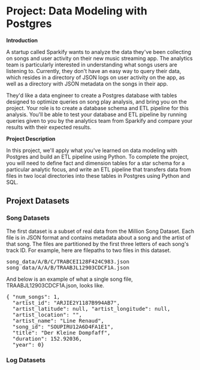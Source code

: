# Project: Data Modeling with Postgres

**Introduction**

A startup called Sparkify wants to analyze the data they've been collecting on songs and user activity on their new music streaming app. The analytics team is particularly interested in understanding what songs users are listening to. Currently, they don't have an easy way to query their data, which resides in a directory of JSON logs on user activity on the app, as well as a directory with JSON metadata on the songs in their app.

They'd like a data engineer to create a Postgres database with tables designed to optimize queries on song play analysis, and bring you on the project. Your role is to create a database schema and ETL pipeline for this analysis. You'll be able to test your database and ETL pipeline by running queries given to you by the analytics team from Sparkify and compare your results with their expected results.

**Project Description** 

In this project, we'll apply what you've learned on data modeling with Postgres and build an ETL pipeline using Python. To complete the project, you will need to define fact and dimension tables for a star schema for a particular analytic focus, and write an ETL pipeline that transfers data from files in two local directories into these tables in Postgres using Python and SQL.

## Projext Datasets

### Song Datasets

The first dataset is a subset of real data from the Million Song Dataset. Each file is in JSON format and contains metadata about a song and the artist of that song. The files are partitioned by the first three letters of each song's track ID. For example, here are filepaths to two files in this dataset.

<pre>
song_data/A/B/C/TRABCEI128F424C983.json
song_data/A/A/B/TRAABJL12903CDCF1A.json
</pre>

And below is an example of what a single song file, TRAABJL12903CDCF1A.json, looks like.

<pre>
{ "num_songs": 1,
  "artist_id": "ARJIE2Y1187B994AB7",
  "artist_latitude": null, "artist_longitude": null,
  "artist_location": "",
  "artist_name": "Line Renaud", 
  "song_id": "SOUPIRU12A6D4FA1E1", 
  "title": "Der Kleine Dompfaff", 
  "duration": 152.92036, 
  "year": 0}
</pre>

### Log Datasets


